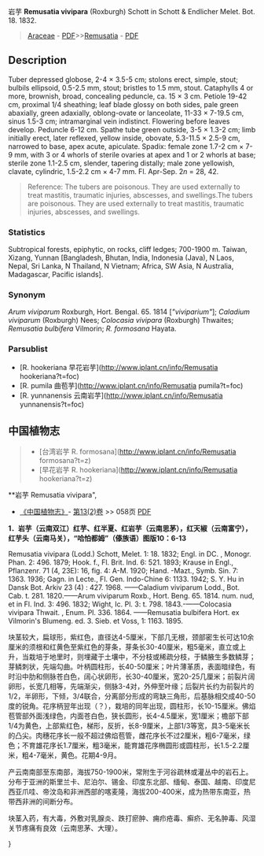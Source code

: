 岩芋 **Remusatia vivipara** (Roxburgh) Schott in Schott & Endlicher Melet. Bot. 18. 1832.

> [Araceae](http://www.iplant.cn/info/Araceae?t=foc) - [PDF](http://www.iplant.cn/foc/pdf/Araceae.pdf)>>[Remusatia](http://www.iplant.cn/info/Remusatia?t=foc) - [PDF](http://www.iplant.cn/foc/pdf/Remusatia.pdf)

## Description

Tuber depressed globose, 2-4 × 3.5-5 cm; stolons erect, simple, stout; bulbils ellipsoid, 0.5-2.5 mm, stout; bristles to 1.5 mm, stout. Cataphylls 4 or more, brownish, broad, concealing peduncle, ca. 15 × 3 cm. Petiole 19-42 cm, proximal 1/4 sheathing; leaf blade glossy on both sides, pale green abaxially, green adaxially, oblong-ovate or lanceolate, 11-33 × 7-19.5 cm, sinus 1.5-3 cm; intramarginal vein indistinct. Flowering before leaves develop. Peduncle 6-12 cm. Spathe tube green outside, 3-5 × 1.3-2 cm; limb initially erect, later reflexed, yellow inside, obovate, 5.3-11.5 × 2.5-9 cm, narrowed to base, apex acute, apiculate. Spadix: female zone 1.7-2 cm × 7-9 mm, with 3 or 4 whorls of sterile ovaries at apex and 1 or 2 whorls at base; sterile zone 1.1-2.5 cm, slender, tapering distally; male zone yellowish, clavate, cylindric, 1.5-2.2 cm × 4-7 mm. Fl. Apr-Sep. 2*n* = 28, 42.


> Reference: 
> The tubers are poisonous. They are used externally to treat mastitis, traumatic injuries, abscesses, and swellings.The tubers are poisonous. They are used externally to treat mastitis, traumatic injuries, abscesses, and swellings.

### Statistics
Subtropical forests, epiphytic, on rocks, cliff ledges; 700-1900 m. Taiwan, Xizang, Yunnan [Bangladesh, Bhutan, India, Indonesia (Java), N Laos, Nepal, Sri Lanka, N Thailand, N Vietnam; Africa, SW Asia, N Australia, Madagascar, Pacific islands].

### Synonym
*Arum viviparum* Roxburgh, Hort. Bengal. 65. 1814 [*\"viviparium\"*]; *Caladium viviparum* (Roxburgh) Nees; *Colocasia vivipara* (Roxburgh) Thwaites; *Remusatia bulbifera* Vilmorin; *R. formosana* Hayata.

### Parsublist

* [R.  hookeriana  早花岩芋](http://www.iplant.cn/info/Remusatia hookeriana?t=foc)
* [R.  pumila  曲苞芋](http://www.iplant.cn/info/Remusatia pumila?t=foc)
* [R.  yunnanensis  云南岩芋](http://www.iplant.cn/info/Remusatia yunnanensis?t=foc)

## 中国植物志

> * [台湾岩芋  R.  formosana](http://www.iplant.cn/info/Remusatia formosana?t=z)
> * [早花岩芋  R.  hookeriana](http://www.iplant.cn/info/Remusatia hookeriana?t=z)


**岩芋 Remusatia vivipara",

* [《中国植物志》](http://www.iplant.cn/frps)- [第13(2)卷](http://www.iplant.cn/frps/vol/13(2)) >> 058页 [PDF](http://www.iplant.cn/frps/pdf/13(2)/058.pdf)


**1．岩芋（云南双江）红芋、红半夏、红岩芋（云南思茅），红天椒（云南富宁），红芋头（云南马关），“哈怕都姆”（傣族语）图版10：6-13**

Remusatia vivipara (Lodd.) Schott, Melet. 1: 18. 1832; Engl. in DC. , Monogr. Phan. 2: 496. 1879; Hook. f., Fl. Brit. Ind. 6: 521. 1893; Krause in Engl., Pflanzenr. 71 (4, 23E): 16, fig. 4: A-M. 1920; Hand. -Mazt., Symb. Sin. 7: 1363. 1936; Gagn. in Lecte., Fl. Gen. Indo-Chine 6: 1133. 1942; S. Y. Hu in Dansk Bot. Arkiv 23 (4) : 427. 1968. ——Caladium viviparum Lodd., Bot. Cab. t. 281. 1820.——Arum viviparum Roxb., Hort. Beng. 65. 1814. num. nud, et in Fl. Ind. 3: 496. 1832; Wight, Ic. Pl. 3: t. 798. 1843.-——Colocasia vivipara Thwait. , Enum. Pl. 336. 1864. ——Remusatia bulbifera Hort. ex Vilmorin's Blumeng. ed. 3. Sieb. et Voss, 1: 1163. 1895.

块茎较大，扁球形，紫红色，直径达4-5厘米，下部几无根，颈部密生长可达10余厘米的须根和红黄色至紫红色的芽条，芽条长30-40厘米，粗5毫米，直立或上升，当栽培于地里时，则埋藏于土壤中，不分枝或稀疏分枝，于鳞腋生多数鳞芽；芽鳞刺状，先端勾曲。叶柄圆柱形，长40-50厘米；叶片薄革质，表面暗绿色，有时沿中肋和侧脉苍白色，阔心状卵形，长30-40厘米，宽20-25几厘米；前裂片阔卵形，长宽几相等，先端渐尖，侧脉3-4对，外伸至叶缘；后裂片长约为前裂片的1/2，半卵形，下倾，3/4联合，分离部分形成的弯缺三角形，后基脉相交成40-50度的锐角。花序柄翌年出现（？），栽培的同年出现，圆柱形，长10-15厘米。佛焰苞管部外面浅绿色，内面苍白色，狭长圆形，长4-4.5厘米，宽1厘米；檐部下部1/4为黄色，上部紫红色，梯形，反折，长8-9厘米，上部1/3等宽，具3-5毫米长的凸尖。肉穗花序长一般不超过佛焰苞管，雌花序长不过2厘米，粗6-7毫米，绿色；不育雄花序长1.7厘米，粗3毫米，能育雄花序椭圆形或圆柱形，长1.5-2.2厘米，粗4-7毫米，黄色。花期4-9月。

产云南南部至东南部，海拔750-1900米，常附生于河谷疏林或灌丛中的岩石上。分布于亚洲的斯里兰卡、尼泊尔、锡金、印度东北部、缅甸、泰国、越南、印度尼西亚爪哇、帝汶岛和非洲西部的喀麦隆，海拔200-400米，成为热带东南亚，热带西非洲的间断分布。

块茎入药，有大毒，外敷对乳腺炎、跌打瘀肿、痈疖疮毒、癣疥、无名肿毒、风湿关节疼痛有良效（云南思茅、大理）。

}